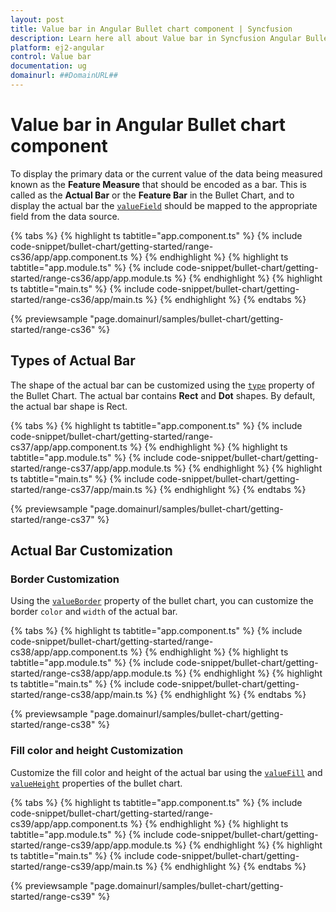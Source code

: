 ```yaml
---
layout: post
title: Value bar in Angular Bullet chart component | Syncfusion
description: Learn here all about Value bar in Syncfusion Angular Bullet chart component of Syncfusion Essential JS 2 and more.
platform: ej2-angular
control: Value bar 
documentation: ug
domainurl: ##DomainURL##
---
```

<!-- markdownlint-disable MD036 -->

# Value bar in Angular Bullet chart component

To display the primary data or the current value of the data being measured known as the **Feature Measure** that should be encoded as a bar. This is called as the **Actual Bar** or the **Feature Bar** in the Bullet Chart, and to display the actual bar the [`valueField`](https://ej2.syncfusion.com/angular/documentation/api/bullet-chart/#valuefield) should be mapped to the appropriate field from the data source.

{% tabs %}
{% highlight ts tabtitle="app.component.ts" %}
{% include code-snippet/bullet-chart/getting-started/range-cs36/app/app.component.ts %}
{% endhighlight %}
{% highlight ts tabtitle="app.module.ts" %}
{% include code-snippet/bullet-chart/getting-started/range-cs36/app/app.module.ts %}
{% endhighlight %}
{% highlight ts tabtitle="main.ts" %}
{% include code-snippet/bullet-chart/getting-started/range-cs36/app/main.ts %}
{% endhighlight %}
{% endtabs %}
  
{% previewsample "page.domainurl/samples/bullet-chart/getting-started/range-cs36" %}

## Types of Actual Bar

The shape of the actual bar can be customized using the [`type`](https://ej2.syncfusion.com/angular/documentation/api/bullet-chart/#type) property of the Bullet Chart. The actual bar contains **Rect** and **Dot** shapes. By default, the actual bar shape is Rect.

{% tabs %}
{% highlight ts tabtitle="app.component.ts" %}
{% include code-snippet/bullet-chart/getting-started/range-cs37/app/app.component.ts %}
{% endhighlight %}
{% highlight ts tabtitle="app.module.ts" %}
{% include code-snippet/bullet-chart/getting-started/range-cs37/app/app.module.ts %}
{% endhighlight %}
{% highlight ts tabtitle="main.ts" %}
{% include code-snippet/bullet-chart/getting-started/range-cs37/app/main.ts %}
{% endhighlight %}
{% endtabs %}
  
{% previewsample "page.domainurl/samples/bullet-chart/getting-started/range-cs37" %}

## Actual Bar Customization

### Border Customization

Using the [`valueBorder`](https://ej2.syncfusion.com/angular/documentation/api/bullet-chart/#valueborder) property of the bullet chart, you can customize the border `color` and `width` of the actual bar.

{% tabs %}
{% highlight ts tabtitle="app.component.ts" %}
{% include code-snippet/bullet-chart/getting-started/range-cs38/app/app.component.ts %}
{% endhighlight %}
{% highlight ts tabtitle="app.module.ts" %}
{% include code-snippet/bullet-chart/getting-started/range-cs38/app/app.module.ts %}
{% endhighlight %}
{% highlight ts tabtitle="main.ts" %}
{% include code-snippet/bullet-chart/getting-started/range-cs38/app/main.ts %}
{% endhighlight %}
{% endtabs %}
  
{% previewsample "page.domainurl/samples/bullet-chart/getting-started/range-cs38" %}

### Fill color and height Customization

Customize the fill color and height of the actual bar using the [`valueFill`](https://ej2.syncfusion.com/angular/documentation/api/bullet-chart/#valuefill) and [`valueHeight`](https://ej2.syncfusion.com/angular/documentation/api/bullet-chart/#valueheight) properties of the bullet chart.

{% tabs %}
{% highlight ts tabtitle="app.component.ts" %}
{% include code-snippet/bullet-chart/getting-started/range-cs39/app/app.component.ts %}
{% endhighlight %}
{% highlight ts tabtitle="app.module.ts" %}
{% include code-snippet/bullet-chart/getting-started/range-cs39/app/app.module.ts %}
{% endhighlight %}
{% highlight ts tabtitle="main.ts" %}
{% include code-snippet/bullet-chart/getting-started/range-cs39/app/main.ts %}
{% endhighlight %}
{% endtabs %}
  
{% previewsample "page.domainurl/samples/bullet-chart/getting-started/range-cs39" %}
